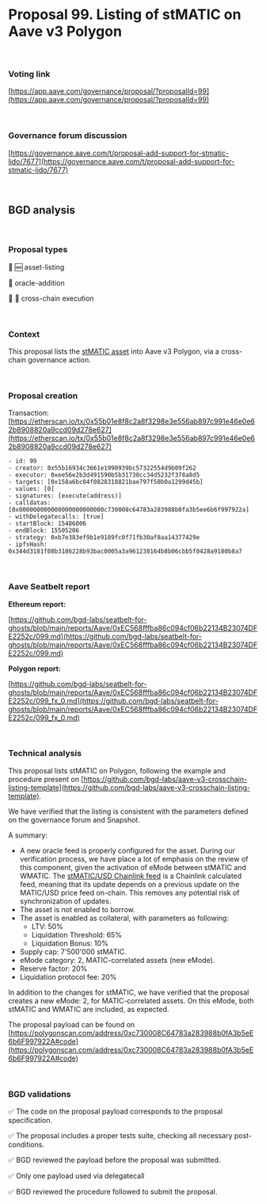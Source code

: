 # Proposal 99. Listing of stMATIC on Aave v3 Polygon

<br>

### Voting link

[https://app.aave.com/governance/proposal/?proposalId=99](https://app.aave.com/governance/proposal/?proposalId=99)

<br>

### Governance forum discussion

[https://governance.aave.com/t/proposal-add-support-for-stmatic-lido/7677](https://governance.aave.com/t/proposal-add-support-for-stmatic-lido/7677)

<br>

## BGD analysis

<br>

### Proposal types

:gem: :new: asset-listing

:crystal_ball: oracle-addition

:link: :bridge_at_night: cross-chain execution

<br>

### Context

This proposal lists the [stMATIC asset](https://polygonscan.com/address/0x3A58a54C066FdC0f2D55FC9C89F0415C92eBf3C4) into Aave v3 Polygon, via a cross-chain governance action.

<br>

### Proposal creation

Transaction: [https://etherscan.io/tx/0x55b01e8f8c2a8f3298e3e556ab897c991e46e0e62b8908820a9ccd09d278e627](https://etherscan.io/tx/0x55b01e8f8c2a8f3298e3e556ab897c991e46e0e62b8908820a9ccd09d278e627)

```
- id: 99
- creator: 0x55b16934c3661e1990939bc57322554d9b09f262
- executor: 0xee56e2b3d491590b5b31738cc34d5232f378a8d5
- targets: [0x158a6bc04f0828318821bae797f50b0a1299d45b]
- values: [0]
- signatures: [execute(address)]
- calldatas: [0x000000000000000000000000c730008c64783a283988b0fa3b5ee6b6f997922a]
- withDelegatecalls: [true]
- startBlock: 15486006
- endBlock: 15505206
- strategy: 0xb7e383ef9b1e9189fc0f71fb30af8aa14377429e
- ipfsHash: 0x344d3181f08b3186228b93bac0005a3a961238164b8b06cbb5f0428a9180b8a7
```

<br>

### Aave Seatbelt report


**Ethereum report:**

[https://github.com/bgd-labs/seatbelt-for-ghosts/blob/main/reports/Aave/0xEC568fffba86c094cf06b22134B23074DFE2252c/099.md](https://github.com/bgd-labs/seatbelt-for-ghosts/blob/main/reports/Aave/0xEC568fffba86c094cf06b22134B23074DFE2252c/099.md)

**Polygon report:**

[https://github.com/bgd-labs/seatbelt-for-ghosts/blob/main/reports/Aave/0xEC568fffba86c094cf06b22134B23074DFE2252c/099_fx_0.md](https://github.com/bgd-labs/seatbelt-for-ghosts/blob/main/reports/Aave/0xEC568fffba86c094cf06b22134B23074DFE2252c/099_fx_0.md)



<br>

### Technical analysis

This proposal lists stMATIC on Polygon, following the example and procedure present on [https://github.com/bgd-labs/aave-v3-crosschain-listing-template](https://github.com/bgd-labs/aave-v3-crosschain-listing-template).

We have verified that the listing is consistent with the parameters defined on the governance forum and Snapshot.

A summary:
- A new oracle feed is properly configured for the asset. During our verification process, we have place a lot of emphasis on the review of this component, given the activation of eMode between stMATIC and WMATIC. The [stMATIC/USD Chainlink feed](https://polygonscan.com/address/0x97371dF4492605486e23Da797fA68e55Fc38a13f#code) is a Chainlink calculated feed, meaning that its update depends on a previous update on the MATIC/USD price feed on-chain. This removes any potential risk of synchronization of updates.
- The asset is not enabled to borrow.
- The asset is enabled as collateral, with parameters as following:
  - LTV: 50%
  - Liquidation Threshold: 65%
  - Liquidation Bonus: 10%
- Supply cap: 7'500'000 stMATIC.
- eMode category: 2, MATIC-correlated assets (new eMode).
- Reserve factor: 20%
- Liquidation protocol fee: 20%

In addition to the changes for stMATIC, we have verified that the proposal creates a new eMode: 2, for MATIC-correlated assets.
On this eMode, both stMATIC and WMATIC are included, as expected.

The proposal payload can be found on [https://polygonscan.com/address/0xc730008C64783a283988b0fA3b5eE6b6F997922A#code](https://polygonscan.com/address/0xc730008C64783a283988b0fA3b5eE6b6F997922A#code)

<br>

### BGD validations

:white_check_mark: The code on the proposal payload corresponds to the proposal specification.

:white_check_mark: The proposal includes a proper tests suite, checking all necessary post-conditions.

:white_check_mark: BGD reviewed the payload before the proposal was submitted.

:white_check_mark: Only one payload used via delegatecall

:white_check_mark: BGD reviewed the procedure followed to submit the proposal.
